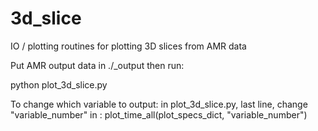 # 3d_slice

IO / plotting routines for plotting 3D slices from AMR data

Put AMR output data in ./_output then run:

python plot_3d_slice.py

To change which variable to output:
in plot_3d_slice.py, last line, change "variable_number" in :
plot_time_all(plot_specs_dict, "variable_number")

